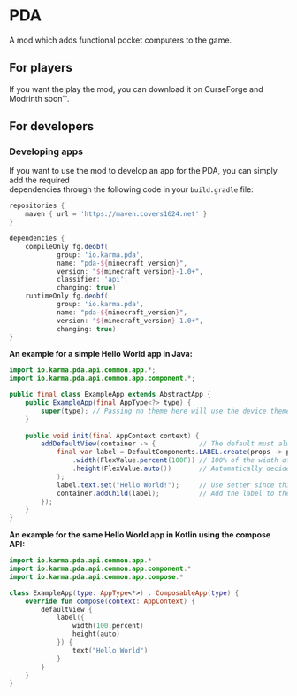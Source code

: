 # PDA
A mod which adds functional pocket computers to the game.

## For players
If you want the play the mod, you can download it on CurseForge and Modrinth soon&trade;.

## For developers
### Developing apps

If you want to use the mod to develop an app for the PDA, you can simply add the required  
dependencies through the following code in your `build.gradle` file:

```groovy
repositories {
    maven { url = 'https://maven.covers1624.net' }
}

dependencies {
    compileOnly fg.deobf(
            group: 'io.karma.pda', 
            name: "pda-${minecraft_version}", 
            version: "${minecraft_version}-1.0+", 
            classifier: 'api', 
            changing: true)
    runtimeOnly fg.deobf(
            group: 'io.karma.pda',
            name: "pda-${minecraft_version}",
            version: "${minecraft_version}-1.0+",
            changing: true)
}
```

**An example for a simple Hello World app in Java:**

```java
import io.karma.pda.api.common.app.*;
import io.karma.pda.api.common.app.component.*;

public final class ExampleApp extends AbstractApp {
    public ExampleApp(final AppType<?> type) {
        super(type); // Passing no theme here will use the device theme
    }
    
    public void init(final AppContext context) {
        addDefaultView(container -> {           // The default must always be present
            final var label = DefaultComponents.LABEL.create(props -> props
                .width(FlexValue.percent(100F)) // 100% of the width of the parent
                .height(FlexValue.auto())       // Automatically decide on the height
            );
            label.text.set("Hello World!");     // Use setter since this is a syncable property
            container.addChild(label);          // Add the label to the container of the default view
        });
    }
}
```

**An example for the same Hello World app in Kotlin using the compose API:**

```kotlin
import io.karma.pda.api.common.app.*
import io.karma.pda.api.common.app.component.*
import io.karma.pda.api.common.app.compose.*

class ExampleApp(type: AppType<*>) : ComposableApp(type) {
    override fun compose(context: AppContext) {
        defaultView {
            label({
                width(100.percent)
                height(auto)
            }) { 
                text("Hello World") 
            }
        }
    }
}
```